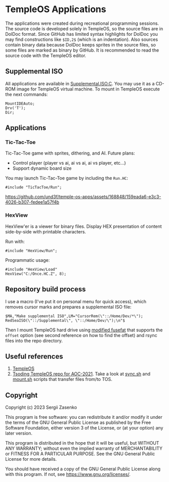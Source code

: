 # TempleOS Applications

The applications were created during recreational programming sessions. The
source code is developed solely in TempleOS, so the source files are in DolDoc
format. Since GitHub has limited syntax highlights for DolDoc you may find
constructions like `$ID,2$` (which is an indentation). Also sources contain
binary data because DolDoc keeps sprites in the source files, so some files are
marked as binary by GitHub. It is recommended to read the source code with the
TempleOS editor.

## Supplemental ISO

All applications are available in [Supplemental.ISO.C](Supplemental.ISO.C).
You may use it as a CD-ROM image for TempleOS virtual machine. To mount in
TempleOS execute the next commands:

```
MountIDEAuto;
Drv('T');
Dir;
```

## Applications

### Tic-Tac-Toe

Tic-Tac-Toe game with sprites, dithering, and AI. Future plans:
- Control player (player vs ai, ai vs ai, ai vs player, etc...)
- Support dynamic board size

You may launch Tic-Tac-Toe game by including the `Run.HC`:
```
#include "TicTacToe/Run";
```

https://github.com/und3f/temple-os-apps/assets/168848/159eada6-e3c3-4026-b307-fedee1a57f4b

### HexView

HexView'er is a viewer for binary files. Display HEX presentation of content
side-by-side with printable characters.

Run with:
```
#include "HexView/Run";
```

Programmatic usage:
```
#include "HexView/Load"
HexView("C:/Once.HC.Z", 8);
```

## Repository build process

I use a macro (I've put it on personal menu for quick access), which removes
cursor marks and prepares a supplemental ISO file:
```
$MA,"Make supplemental ISO",LM="CursorRem(\"::/Home/Dev/*\"); RedSeaISO(\"::/Supplemental\", \"::/Home/Dev/\");\n"$
```

Then I mount TempleOS hard drive using [modified
fusefat](https://github.com/alanswx/fusefat/) that supports the `offset` option
(see second reference on how to find the offset) and rsync files into the repo
directory.

## Useful references
1. [TempleOS](https://templeos.org/)
1. [Tsoding TempleOS repo for
   AOC-2021](https://gitlab.com/tsoding/aoc-2021/-/tree/master). Take a look at
   [sync.sh](https://gitlab.com/tsoding/aoc-2021/-/blob/master/sync.sh) and
   [mount.sh](https://gitlab.com/tsoding/aoc-2021/-/blob/master/mount.sh)
   scripts that transfer files from/to TOS.

## Copyright 

Copyright (c) 2023 Sergii Zasenko

This program is free software: you can redistribute it and/or modify
it under the terms of the GNU General Public License as published by
the Free Software Foundation, either version 3 of the License, or
(at your option) any later version.

This program is distributed in the hope that it will be useful,
but WITHOUT ANY WARRANTY; without even the implied warranty of
MERCHANTABILITY or FITNESS FOR A PARTICULAR PURPOSE.  See the
GNU General Public License for more details.

You should have received a copy of the GNU General Public License
along with this program.  If not, see <https://www.gnu.org/licenses/>.
